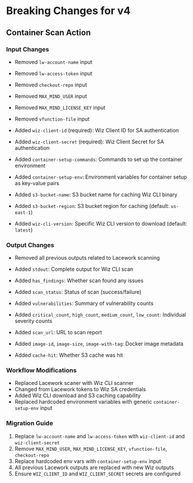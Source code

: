 # Breaking Changes for v4

## Container Scan Action

### Input Changes

- Removed `lw-account-name` input
- Removed `lw-access-token` input
- Removed `checkout-repo` input
- Removed `MAX_MIND_USER` input
- Removed `MAX_MIND_LICENSE_KEY` input
- Removed `vfunction-file` input

- Added `wiz-client-id` (required): Wiz Client ID for SA authentication
- Added `wiz-client-secret` (required): Wiz Client Secret for SA authentication
- Added `container-setup-commands`: Commands to set up the container environment
- Added `container-setup-env`: Environment variables for container setup as key-value pairs
- Added `s3-bucket-name`: S3 bucket name for caching Wiz CLI binary
- Added `s3-bucket-region`: S3 bucket region for caching (default: `us-east-1`)
- Added `wiz-cli-version`: Specific Wiz CLI version to download (default: `latest`)

### Output Changes

- Removed all previous outputs related to Lacework scanning

- Added `stdout`: Complete output for Wiz CLI scan
- Added `has_findings`: Whether scan found any issues
- Added `scan_status`: Status of scan (success/failure)
- Added `vulnerabilities`: Summary of vulnerability counts
- Added `critical_count`, `high_count`, `medium_count`, `low_count`: Individual severity counts
- Added `scan_url`: URL to scan report
- Added `image-id`, `image-size`, `image-with-tag`: Docker image metadata
- Added `cache-hit`: Whether S3 cache was hit

### Workflow Modifications

- Replaced Lacework scaner with Wiz CLI scanner
- Changed from Lacework tokens to Wiz SA credentials
- Added Wiz CLI download and S3 caching capability
- Replaced hardcoded environment variables with generic `container-setup-env` input

### Migration Guide

1. Replace `lw-account-name` and `lw-access-token` with `wiz-client-id` and `wiz-client-secret`
2. Remove `MAX_MIND_USER`, `MAX_MIND_LICENSE_KEY`, `vfunction-file`, `checkout-repo`
3. Replace hardcoded env vars with `container-setup-env` input
4. All previous Lacework outputs are replaced with new Wiz outputs
5. Ensure `WIZ_CLIENT_ID` and `WIZ_CLIENT_SECRET` secrets are configured
